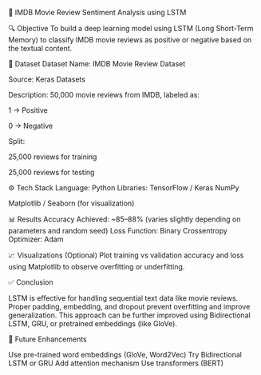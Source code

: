 📘 IMDB Movie Review Sentiment Analysis using LSTM

🔍 Objective
To build a deep learning model using LSTM (Long Short-Term Memory) to classify IMDB movie reviews as positive or negative based on the textual content.

📁 Dataset
Dataset Name: IMDB Movie Review Dataset

Source: Keras Datasets

Description: 50,000 movie reviews from IMDB, labeled as:

1 → Positive

0 → Negative

Split:

25,000 reviews for training

25,000 reviews for testing

⚙️ Tech Stack
Language: Python
Libraries:
TensorFlow / Keras
NumPy

Matplotlib / Seaborn (for visualization)

📊 Results
Accuracy Achieved: ~85–88% (varies slightly depending on parameters and random seed)
Loss Function: Binary Crossentropy
Optimizer: Adam

📈 Visualizations (Optional)
Plot training vs validation accuracy and loss using Matplotlib to observe overfitting or underfitting.

✅ Conclusion

LSTM is effective for handling sequential text data like movie reviews.
Proper padding, embedding, and dropout prevent overfitting and improve generalization.
This approach can be further improved using Bidirectional LSTM, GRU, or pretrained embeddings (like GloVe).

🚀 Future Enhancements

Use pre-trained word embeddings (GloVe, Word2Vec)
Try Bidirectional LSTM or GRU
Add attention mechanism
Use transformers (BERT)

